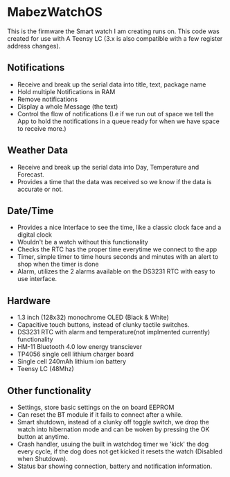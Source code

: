 # MabezWatchOS

This is the firmware the Smart watch I am creating runs on. This code was created for use with A Teensy LC (3.x is also compatible with a few register address changes).

## Notifications
  - Receive and break up the serial data into title, text, package name
  - Hold multiple Notifications in RAM
  - Remove notifications
  - Display a whole Message (the text)
  - Control the flow of notifications (I.e if we run out of space we tell the App to hold the notifications in a queue ready for when we have space to receive more.)
  
## Weather Data
  - Receive and break up the serial data into Day, Temperature and Forecast.
  - Provides a time that the data was received so we know if the data is accurate or not.
  
## Date/Time
  - Provides a nice Interface to see the time, like a classic clock face and a digital clock
  - Wouldn't be a watch without this functionality
  - Checks the RTC has the proper time everytime we connect to the app
  - Timer, simple timer to time hours seconds and minutes with an alert to shop when the timer is done
  - Alarm, utilizes the 2 alarms available on the DS3231 RTC with easy to use interface.
  
## Hardware
  - 1.3 inch (128x32) monochrome OLED (Black & White)
  - Capacitive touch buttons, instead of clunky tactile switches.
  - DS3231 RTC with alarm and temperature(not implmented currently) functionality
  - HM-11 Bluetooth 4.0 low energy transciever
  - TP4056 single cell lithium charger board
  - Single cell 240mAh lithium ion battery
  - Teensy LC (48Mhz)

## Other functionality
  - Settings, store basic settings on the on board EEPROM
  - Can reset the BT module if it fails to connect after a while.
  - Smart shutdown, instead of a clunky off toggle switch, we drop the watch into hibernation mode and can be woken by pressing the OK button at anytime.
  - Crash handler, usuing the built in watchdog timer we 'kick' the dog every cycle, if the dog does not get kicked it resets the watch (Disabled when Shutdown).
  - Status bar showing connection, battery and notification information.


